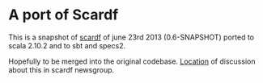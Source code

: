 # A port of Scardf

This is a snapshot of [scardf](http://code.google.com/p/scardf/) of june 23rd 2013 (0.6-SNAPSHOT) ported to scala 2.10.2 and to sbt and specs2.

Hopefully to be merged into the original codebase. [Location](https://groups.google.com/forum/?hl=en#!topic/scardf/cVbmITEj25A) of discussion about this in scardf newsgroup.